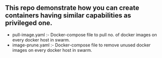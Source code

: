 ## This repo demonstrate how you can create containers having similar capabilities as privileged one.

* pull-image.yaml :- Docker-compose file to pull no. of docker images on every docker host in swarm.
* image-prune.yaml :- Docker-compose file to remove unused docker images on every docker host in swarm.